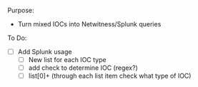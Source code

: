 Purpose:
 - Turn mixed IOCs into Netwitness/Splunk queries  

To Do:
 - [ ] Add Splunk usage
    - [ ] New list for each IOC type
    - [ ] add check to determine IOC (regex?)
    - [ ] list[0]+ (through each list item check what type of IOC)
